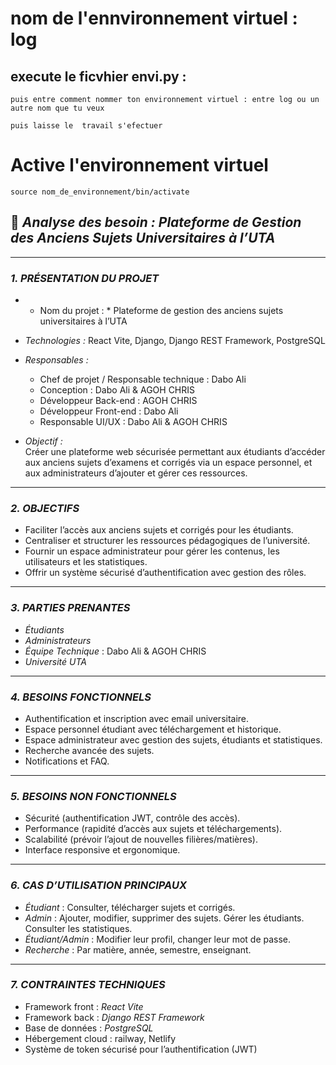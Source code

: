 # nom de l'ennvironnement virtuel : log

## execute le ficvhier envi.py :
```
puis entre comment nommer ton environnement virtuel : entre log ou un autre nom que tu veux
```

```
puis laisse le  travail s'efectuer
```


# Active l'environnement virtuel

```
source nom_de_environnement/bin/activate
```











## 📑 *Analyse des besoin : Plateforme de Gestion des Anciens Sujets Universitaires à l’UTA*

---

### *1. PRÉSENTATION DU PROJET*
- * Nom du projet : * Plateforme de gestion des anciens sujets universitaires à l’UTA  
- *Technologies :* React Vite, Django, Django REST Framework, PostgreSQL  
- *Responsables :*
  - Chef de projet / Responsable technique : Dabo Ali  
  - Conception : Dabo Ali & AGOH CHRIS  
  - Développeur Back-end : AGOH CHRIS  
  - Développeur Front-end : Dabo Ali  
  - Responsable UI/UX : Dabo Ali & AGOH CHRIS  

- *Objectif :*  
Créer une plateforme web sécurisée permettant aux étudiants d’accéder aux anciens sujets d’examens et corrigés via un espace personnel, et aux administrateurs d’ajouter et gérer ces ressources.

---

### *2. OBJECTIFS*
- Faciliter l’accès aux anciens sujets et corrigés pour les étudiants.
- Centraliser et structurer les ressources pédagogiques de l’université.
- Fournir un espace administrateur pour gérer les contenus, les utilisateurs et les statistiques.
- Offrir un système sécurisé d’authentification avec gestion des rôles.

---

### *3. PARTIES PRENANTES*
- *Étudiants*
- *Administrateurs*
- *Équipe Technique* : Dabo Ali & AGOH CHRIS
- *Université UTA*

---

### *4. BESOINS FONCTIONNELS*
- Authentification et inscription avec email universitaire.
- Espace personnel étudiant avec téléchargement et historique.
- Espace administrateur avec gestion des sujets, étudiants et statistiques.
- Recherche avancée des sujets.
- Notifications et FAQ.

---

### *5. BESOINS NON FONCTIONNELS*
- Sécurité (authentification JWT, contrôle des accès).
- Performance (rapidité d’accès aux sujets et téléchargements).
- Scalabilité (prévoir l’ajout de nouvelles filières/matières).
- Interface responsive et ergonomique.

---

### *6. CAS D’UTILISATION PRINCIPAUX*
- *Étudiant* : Consulter, télécharger sujets et corrigés.
- *Admin* : Ajouter, modifier, supprimer des sujets. Gérer les étudiants. Consulter les statistiques.
- *Étudiant/Admin* : Modifier leur profil, changer leur mot de passe.
- *Recherche* : Par matière, année, semestre, enseignant.

---

### *7. CONTRAINTES TECHNIQUES*
- Framework front : *React Vite*
- Framework back : *Django REST Framework*
- Base de données : *PostgreSQL*
- Hébergement cloud : railway, Netlify
- Système de token sécurisé pour l’authentification (JWT)